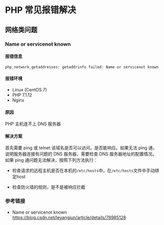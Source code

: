 # PHP 常见报错解决



## 网络类问题

### Name or servicenot known

#### 报错信息

```
php_network_getaddresses: getaddrinfo failed: Name or servicenot known
```

#### 报错环境

- Linux (CentOS 7)
- PHP 7.1.12
- Nginx 

#### 原因

PHP 主机连不上 DNS 服务器

#### 解决方案

首先需要 ping 或 telnet 该域名是否可以访问，是否能响应。如果无法 ping 通，说明服务器连接有问题的 DNS 服务器，需要检查 DNS 服务器地址的配置情况。如果 ping 通问题无法解决，按照下列方法执行：

- 检查请求的远程主机是否在本机的`/etc/hosts`中，在`/etc/hosts`文件中手动绑定host

- 检查防火墙的规则，是不是被响应拦截


### 参考链接
- Name or servicenot known <https://blog.csdn.net/leyangjun/article/details/78985128>